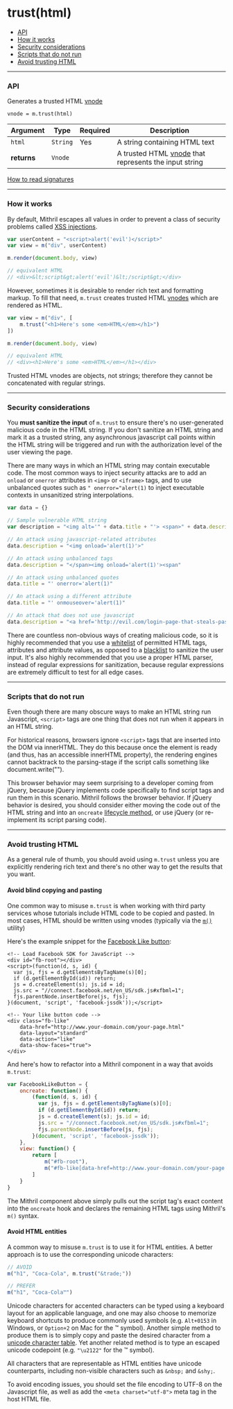 # trust(html)

- [API](#api)
- [How it works](#how-it-works)
- [Security considerations](#security-considerations)
- [Scripts that do not run](#scripts-that-do-not-run)
- [Avoid trusting HTML](#avoid-trusting-html)

---

### API

Generates a trusted HTML [vnode](vnodes.md)

`vnode = m.trust(html)`

Argument    | Type                 | Required | Description
----------- | -------------------- | -------- | ---
`html`      | `String`             | Yes      | A string containing HTML text
**returns** | `Vnode`              |          | A trusted HTML [vnode](vnodes.md) that represents the input string

[How to read signatures](signatures.md)

---

### How it works

By default, Mithril escapes all values in order to prevent a class of security problems called [XSS injections](https://en.wikipedia.org/wiki/Cross-site_scripting).

```javascript
var userContent = "<script>alert('evil')</script>"
var view = m("div", userContent)

m.render(document.body, view)

// equivalent HTML
// <div>&lt;script&gt;alert('evil')&lt;/script&gt;</div>
```

However, sometimes it is desirable to render rich text and formatting markup. To fill that need, `m.trust` creates trusted HTML [vnodes](vnodes.md) which are rendered as HTML.

```javascript
var view = m("div", [
	m.trust("<h1>Here's some <em>HTML</em></h1>")
])

m.render(document.body, view)

// equivalent HTML
// <div><h1>Here's some <em>HTML</em></h1></div>
```

Trusted HTML vnodes are objects, not strings; therefore they cannot be concatenated with regular strings.

---

### Security considerations

You **must sanitize the input** of `m.trust` to ensure there's no user-generated malicious code in the HTML string. If you don't sanitize an HTML string and mark it as a trusted string, any asynchronous javascript call points within the HTML string will be triggered and run with the authorization level of the user viewing the page.

There are many ways in which an HTML string may contain executable code. The most common ways to inject security attacks are to add an `onload` or `onerror` attributes in `<img>` or `<iframe>` tags, and to use unbalanced quotes such as `" onerror="alert(1)` to inject executable contexts in unsanitized string interpolations.

```javascript
var data = {}

// Sample vulnerable HTML string
var description = "<img alt='" + data.title + "'> <span>" + data.description + "</span>"

// An attack using javascript-related attributes
data.description = "<img onload='alert(1)'>"

// An attack using unbalanced tags
data.description = "</span><img onload='alert(1)'><span"

// An attack using unbalanced quotes
data.title = "' onerror='alert(1)"

// An attack using a different attribute
data.title = "' onmouseover='alert(1)"

// An attack that does not use javascript
data.description = "<a href='http://evil.com/login-page-that-steals-passwords.html'>Click here to read more</a>"
```

There are countless non-obvious ways of creating malicious code, so it is highly recommended that you use a [whitelist](https://en.wikipedia.org/wiki/Whitelist) of permitted HTML tags, attributes and attribute values, as opposed to a [blacklist](https://en.wikipedia.org/wiki/Blacklisting) to sanitize the user input. It's also highly recommended that you use a proper HTML parser, instead of regular expressions for sanitization, because regular expressions are extremely difficult to test for all edge cases.

---

### Scripts that do not run

Even though there are many obscure ways to make an HTML string run Javascript, `<script>` tags are one thing that does not run when it appears in an HTML string.

For historical reasons, browsers ignore `<script>` tags that are inserted into the DOM via innerHTML. They do this because once the element is ready (and thus, has an accessible innerHTML property), the rendering engines cannot backtrack to the parsing-stage if the script calls something like document.write("</body>").

This browser behavior may seem surprising to a developer coming from jQuery, because jQuery implements code specifically to find script tags and run them in this scenario. Mithril follows the browser behavior. If jQuery behavior is desired, you should consider either moving the code out of the HTML string and into an `oncreate` [lifecycle method](lifecycle-methods.md), or use jQuery (or re-implement its script parsing code).

---

### Avoid trusting HTML

As a general rule of thumb, you should avoid using `m.trust` unless you are explicitly rendering rich text and there's no other way to get the results that you want.

#### Avoid blind copying and pasting

One common way to misuse `m.trust` is when working with third party services whose tutorials include HTML code to be copied and pasted. In most cases, HTML should be written using vnodes (typically via the [`m()`](hyperscript.md) utility)

Here's the example snippet for the [Facebook Like button](https://developers.facebook.com/docs/plugins/like-button):

```markup
<!-- Load Facebook SDK for JavaScript -->
<div id="fb-root"></div>
<script>(function(d, s, id) {
  var js, fjs = d.getElementsByTagName(s)[0];
  if (d.getElementById(id)) return;
  js = d.createElement(s); js.id = id;
  js.src = "//connect.facebook.net/en_US/sdk.js#xfbml=1";
  fjs.parentNode.insertBefore(js, fjs);
}(document, 'script', 'facebook-jssdk'));</script>

<!-- Your like button code -->
<div class="fb-like"
	data-href="http://www.your-domain.com/your-page.html"
	data-layout="standard"
	data-action="like"
	data-show-faces="true">
</div>
```

And here's how to refactor into a Mithril component in a way that avoids `m.trust`:

```javascript
var FacebookLikeButton = {
	oncreate: function() {
		(function(d, s, id) {
		  var js, fjs = d.getElementsByTagName(s)[0];
		  if (d.getElementById(id)) return;
		  js = d.createElement(s); js.id = id;
		  js.src = "//connect.facebook.net/en_US/sdk.js#xfbml=1";
		  fjs.parentNode.insertBefore(js, fjs);
		}(document, 'script', 'facebook-jssdk'));
	},
	view: function() {
		return [
			m("#fb-root"),
			m("#fb-like[data-href=http://www.your-domain.com/your-page.html][data-layout=standard][data-action=like][data-show-faces=true]")
		]
	}
}
```

The Mithril component above simply pulls out the script tag's exact content into the `oncreate` hook and declares the remaining HTML tags using Mithril's `m()` syntax.

#### Avoid HTML entities

A common way to misuse `m.trust` is to use it for HTML entities. A better approach is to use the corresponding unicode characters:

```javascript
// AVOID
m("h1", "Coca-Cola", m.trust("&trade;"))

// PREFER
m("h1", "Coca-Cola™")
```

Unicode characters for accented characters can be typed using a keyboard layout for an applicable language, and one may also choose to memorize keyboard shortcuts to produce commonly used symbols (e.g. `Alt+0153` in Windows, or `Option+2` on Mac for the ™ symbol). Another simple method to produce them is to simply copy and paste the desired character from a [unicode character table](https://en.wikipedia.org/wiki/List_of_XML_and_HTML_character_entity_references). Yet another related method is to type an escaped unicode codepoint (e.g. `"\u2122"` for the ™ symbol).

All characters that are representable as HTML entities have unicode counterparts, including non-visible characters such as `&nbsp;` and `&shy;`.

To avoid encoding issues, you should set the file encoding to UTF-8 on the Javascript file, as well as add the `<meta charset="utf-8">` meta tag in the host HTML file.
